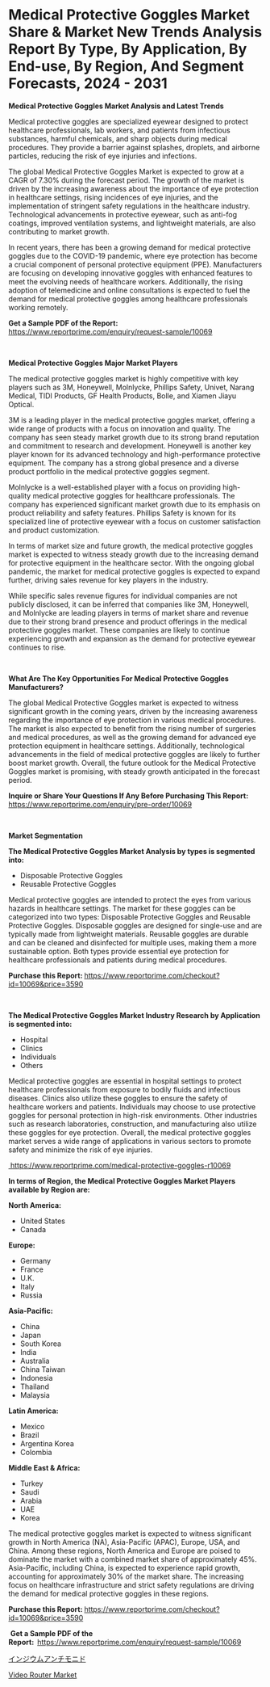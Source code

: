 <p><h1>Medical Protective Goggles Market Share & Market New Trends Analysis Report By Type, By Application, By End-use, By Region, And Segment Forecasts, 2024 - 2031</h1></p><p><strong>Medical Protective Goggles Market Analysis and Latest Trends</strong></p>
<p><p>Medical protective goggles are specialized eyewear designed to protect healthcare professionals, lab workers, and patients from infectious substances, harmful chemicals, and sharp objects during medical procedures. They provide a barrier against splashes, droplets, and airborne particles, reducing the risk of eye injuries and infections.</p><p>The global Medical Protective Goggles Market is expected to grow at a CAGR of 7.30% during the forecast period. The growth of the market is driven by the increasing awareness about the importance of eye protection in healthcare settings, rising incidences of eye injuries, and the implementation of stringent safety regulations in the healthcare industry. Technological advancements in protective eyewear, such as anti-fog coatings, improved ventilation systems, and lightweight materials, are also contributing to market growth.</p><p>In recent years, there has been a growing demand for medical protective goggles due to the COVID-19 pandemic, where eye protection has become a crucial component of personal protective equipment (PPE). Manufacturers are focusing on developing innovative goggles with enhanced features to meet the evolving needs of healthcare workers. Additionally, the rising adoption of telemedicine and online consultations is expected to fuel the demand for medical protective goggles among healthcare professionals working remotely.</p></p>
<p><strong>Get a Sample PDF of the Report:&nbsp;</strong> <a href="https://www.reportprime.com/enquiry/request-sample/10069">https://www.reportprime.com/enquiry/request-sample/10069</a></p>
<p>&nbsp;</p>
<p><strong>Medical Protective Goggles Major Market Players</strong></p>
<p><p>The medical protective goggles market is highly competitive with key players such as 3M, Honeywell, Molnlycke, Phillips Safety, Univet, Narang Medical, TIDI Products, GF Health Products, Bolle, and Xiamen Jiayu Optical. </p><p>3M is a leading player in the medical protective goggles market, offering a wide range of products with a focus on innovation and quality. The company has seen steady market growth due to its strong brand reputation and commitment to research and development. Honeywell is another key player known for its advanced technology and high-performance protective equipment. The company has a strong global presence and a diverse product portfolio in the medical protective goggles segment.</p><p>Molnlycke is a well-established player with a focus on providing high-quality medical protective goggles for healthcare professionals. The company has experienced significant market growth due to its emphasis on product reliability and safety features. Phillips Safety is known for its specialized line of protective eyewear with a focus on customer satisfaction and product customization.</p><p>In terms of market size and future growth, the medical protective goggles market is expected to witness steady growth due to the increasing demand for protective equipment in the healthcare sector. With the ongoing global pandemic, the market for medical protective goggles is expected to expand further, driving sales revenue for key players in the industry.</p><p>While specific sales revenue figures for individual companies are not publicly disclosed, it can be inferred that companies like 3M, Honeywell, and Molnlycke are leading players in terms of market share and revenue due to their strong brand presence and product offerings in the medical protective goggles market. These companies are likely to continue experiencing growth and expansion as the demand for protective eyewear continues to rise.</p></p>
<p>&nbsp;</p>
<p><strong>What Are The Key Opportunities For Medical Protective Goggles Manufacturers?</strong></p>
<p><p>The global Medical Protective Goggles market is expected to witness significant growth in the coming years, driven by the increasing awareness regarding the importance of eye protection in various medical procedures. The market is also expected to benefit from the rising number of surgeries and medical procedures, as well as the growing demand for advanced eye protection equipment in healthcare settings. Additionally, technological advancements in the field of medical protective goggles are likely to further boost market growth. Overall, the future outlook for the Medical Protective Goggles market is promising, with steady growth anticipated in the forecast period.</p></p>
<p><strong>Inquire or Share Your Questions If Any Before Purchasing This Report:</strong> <a href="https://www.reportprime.com/enquiry/pre-order/10069">https://www.reportprime.com/enquiry/pre-order/10069</a></p>
<p>&nbsp;</p>
<p><strong>Market Segmentation</strong></p>
<p><strong>The Medical Protective Goggles Market Analysis by types is segmented into:</strong></p>
<p><ul><li>Disposable Protective Goggles</li><li>Reusable Protective Goggles</li></ul></p>
<p><p>Medical protective goggles are intended to protect the eyes from various hazards in healthcare settings. The market for these goggles can be categorized into two types: Disposable Protective Goggles and Reusable Protective Goggles. Disposable goggles are designed for single-use and are typically made from lightweight materials. Reusable goggles are durable and can be cleaned and disinfected for multiple uses, making them a more sustainable option. Both types provide essential eye protection for healthcare professionals and patients during medical procedures.</p></p>
<p><strong>Purchase this Report:&nbsp;</strong><a href="https://www.reportprime.com/checkout?id=10069&price=3590">https://www.reportprime.com/checkout?id=10069&price=3590</a></p>
<p>&nbsp;</p>
<p><strong>The Medical Protective Goggles Market Industry Research by Application is segmented into:</strong></p>
<p><ul><li>Hospital</li><li>Clinics</li><li>Individuals</li><li>Others</li></ul></p>
<p><p>Medical protective goggles are essential in hospital settings to protect healthcare professionals from exposure to bodily fluids and infectious diseases. Clinics also utilize these goggles to ensure the safety of healthcare workers and patients. Individuals may choose to use protective goggles for personal protection in high-risk environments. Other industries such as research laboratories, construction, and manufacturing also utilize these goggles for eye protection. Overall, the medical protective goggles market serves a wide range of applications in various sectors to promote safety and minimize the risk of eye injuries.</p></p>
<p><a href="https://www.reportprime.com/medical-protective-goggles-r10069">&nbsp;https://www.reportprime.com/medical-protective-goggles-r10069</a></p>
<p><strong>In terms of Region, the Medical Protective Goggles Market Players available by Region are:</strong></p>
<p>
    <p> <strong> North America: </strong>
        <ul>
            <li>United States</li>
            <li>Canada</li>
        </ul>
        </p> 
    <p> <strong> Europe: </strong>
        <ul>
            <li>Germany</li>
            <li>France</li>
            <li>U.K.</li>
            <li>Italy</li>
            <li>Russia</li>
        </ul>
        </p> 
    <p> <strong> Asia-Pacific: </strong>
        <ul>
            <li>China</li>
            <li>Japan</li>
            <li>South Korea</li>
            <li>India</li>
            <li>Australia</li>
            <li>China Taiwan</li>
            <li>Indonesia</li>
            <li>Thailand</li>
            <li>Malaysia</li>
        </ul>
        </p> 
    <p> <strong> Latin America: </strong>
        <ul>
            <li>Mexico</li>
            <li>Brazil</li>
            <li>Argentina Korea</li>
            <li>Colombia</li>
        </ul>
        </p> 
    <p> <strong> Middle East & Africa: </strong>
        <ul>
            <li>Turkey</li>
            <li>Saudi</li>
            <li>Arabia</li>
            <li>UAE</li>
            <li>Korea</li>
        </ul>
    </p>
    </p>
<p><p>The medical protective goggles market is expected to witness significant growth in North America (NA), Asia-Pacific (APAC), Europe, USA, and China. Among these regions, North America and Europe are poised to dominate the market with a combined market share of approximately 45%. Asia-Pacific, including China, is expected to experience rapid growth, accounting for approximately 30% of the market share. The increasing focus on healthcare infrastructure and strict safety regulations are driving the demand for medical protective goggles in these regions.</p></p>
<p><strong>Purchase this Report: </strong><a href="https://www.reportprime.com/checkout?id=10069&price=3590">https://www.reportprime.com/checkout?id=10069&price=3590</a></p>
<p>&nbsp;<strong>Get a Sample PDF of the Report:&nbsp;&nbsp;</strong><a href="https://www.reportprime.com/enquiry/request-sample/10069">https://www.reportprime.com/enquiry/request-sample/10069</a></p>
<p><strong></strong></p>
<p><p><a href="https://medium.com/@eugenethompson65/%E3%82%A4%E3%83%B3%E3%82%B8%E3%82%A6%E3%83%A0%E3%82%A2%E3%83%B3%E3%83%81%E3%83%A2%E3%83%B3%E5%8C%96%E7%89%A9%E5%B8%82%E5%A0%B4%E5%B1%95%E6%9C%9B-%E6%A5%AD%E7%95%8C%E6%A6%82%E8%A6%81%E3%81%A8%E4%BA%88%E6%B8%AC-2024%E5%B9%B4%E3%81%8B%E3%82%892031%E5%B9%B4-6adeeaf0259d">インジウムアンチモニド</a></p><p><a href="https://sudsy-motorcycle-bbc.notion.site/Video-Router-Market-Report-Reveals-the-Latest-Trends-And-Growth-Opportunities-of-this-Market-5edbcd57ded147e0a7fea7e3d3e13424">Video Router Market</a></p></p>